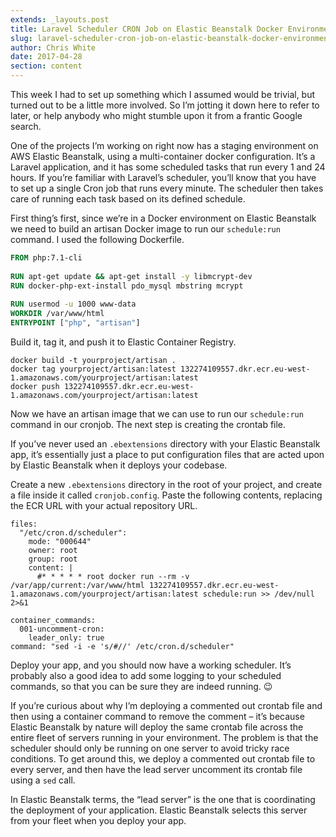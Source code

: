 ```yaml
---
extends: _layouts.post
title: Laravel Scheduler CRON Job on Elastic Beanstalk Docker Environments
slug: laravel-scheduler-cron-job-on-elastic-beanstalk-docker-environments
author: Chris White
date: 2017-04-28
section: content
---
```


This week I had to set up something which I assumed would be trivial, but turned out to be a little more involved. So I’m jotting it down here to refer to later, or help anybody who might stumble upon it from a frantic Google search.

One of the projects I’m working on right now has a staging environment on AWS Elastic Beanstalk, using a multi-container docker configuration. It’s a Laravel application, and it has some scheduled tasks that run every 1 and 24 hours. If you’re familiar with Laravel’s scheduler, you’ll know that you have to set up a single Cron job that runs every minute. The scheduler then takes care of running each task based on its defined schedule.

First thing’s first, since we’re in a Docker environment on Elastic Beanstalk we need to build an artisan Docker image to run our `schedule:run` command. I used the following Dockerfile.

```dockerfile
FROM php:7.1-cli
 
RUN apt-get update && apt-get install -y libmcrypt-dev
RUN docker-php-ext-install pdo_mysql mbstring mcrypt
 
RUN usermod -u 1000 www-data
WORKDIR /var/www/html
ENTRYPOINT ["php", "artisan"]
```

Build it, tag it, and push it to Elastic Container Registry.

```
docker build -t yourproject/artisan .
docker tag yourproject/artisan:latest 132274109557.dkr.ecr.eu-west-1.amazonaws.com/yourproject/artisan:latest
docker push 132274109557.dkr.ecr.eu-west-1.amazonaws.com/yourproject/artisan:latest
```

Now we have an artisan image that we can use to run our `schedule:run` command in our cronjob. The next step is creating the crontab file.

If you’ve never used an `.ebextensions` directory with your Elastic Beanstalk app, it’s essentially just a place to put configuration files that are acted upon by Elastic Beanstalk when it deploys your codebase.

Create a new `.ebextensions` directory in the root of your project, and create a file inside it called `cronjob.config`. Paste the following contents, replacing the ECR URL with your actual repository URL.

```
files:
  "/etc/cron.d/scheduler":
    mode: "000644"
    owner: root
    group: root
    content: |
      #* * * * * root docker run --rm -v /var/app/current:/var/www/html 132274109557.dkr.ecr.eu-west-1.amazonaws.com/yourproject/artisan:latest schedule:run >> /dev/null 2>&1
 
container_commands:
  001-uncomment-cron:
    leader_only: true
command: "sed -i -e 's/#//' /etc/cron.d/scheduler"
```

Deploy your app, and you should now have a working scheduler. It’s probably also a good idea to add some logging to your scheduled commands, so that you can be sure they are indeed running. 😉

If you’re curious about why I’m deploying a commented out crontab file and then using a container command to remove the comment – it’s because Elastic Beanstalk by nature will deploy the same crontab file across the entire fleet of servers running in your environment. The problem is that the scheduler should only be running on one server to avoid tricky race conditions. To get around this, we deploy a commented out crontab file to every server, and then have the lead server uncomment its crontab file using a `sed` call.

In Elastic Beanstalk terms, the “lead server” is the one that is coordinating the deployment of your application. Elastic Beanstalk selects this server from your fleet when you deploy your app.
